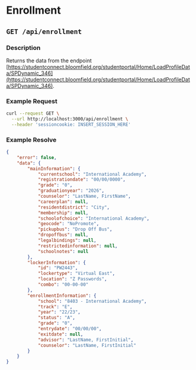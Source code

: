 # Enrollment
## ``GET /api/enrollment``

### Description
Returns the data from the endpoint [https://studentconnect.bloomfield.org/studentportal/Home/LoadProfileData/SPDynamic_346](https://studentconnect.bloomfield.org/studentportal/Home/LoadProfileData/SPDynamic_346).

### Example Request
```bash
curl --request GET \
  --url http://localhost:3000/api/enrollment \
  --header 'sessioncookie: INSERT_SESSION_HERE'
```

### Example Resolve
```json
{
	"error": false,
	"data": {
		"mainInformation": {
			"currentschool": "International Academy",
			"registrationdate": "00/00/0000",
			"grade": "0",
			"graduationyear": "2026",
			"counselor": "LastName, FirstName",
			"careerplan": null,
			"residentdistrict": "City",
			"membership": null,
			"schoolofchoice": "International Academy",
			"geocode": "NoPromote",
			"pickupbus": "Drop Off Bus",
			"dropoffbus": null,
			"legalbindings": null,
			"restrictedinformation": null,
			"schoolnotes": null
		},
		"lockerInformation": {
			"id": "PW2443",
			"lockertype": "Virtual East",
			"location": "Z Passwords",
			"combo": "00-00-00"
		},
		"enrollmentInformation": {
			"school": "8403 - International Academy",
			"track": "E",
			"year": "22/23",
			"status": "A",
			"grade": "0",
			"entrydate": "00/00/00",
			"exitdate": null,
			"advisor": "LastName, FirstInitial",
			"counselor": "LastName, FirstInitial"
		}
	}
}
```